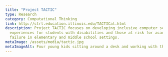```yaml
---
title: "Project TACTIC"
type: Research
category: Computational Thinking
link: http://ctrl.education.illinois.edu/TACTICal.html
description: Project TACTIC focuses on developing inclusive computer science
  experiences for students with disabilities and those at risk for academic
  failure in elementary and middle school settings.
metaImage: /assets/media/tactic.jpg
metaImageAlt: Four young kids sitting around a desk and working with their laptops
---
```


